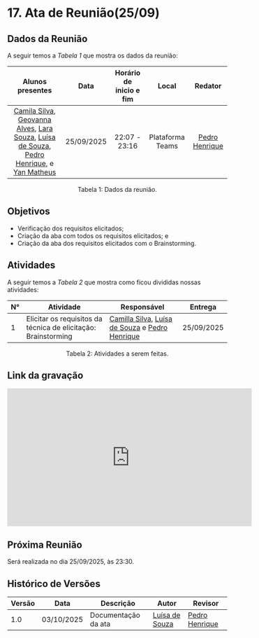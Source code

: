 # 17. Ata de Reunião(25/09)

## Dados da Reunião

A seguir temos a <i>Tabela 1</i> que mostra os dados da reunião:

| Alunos presentes  |  Data    | Horário de inicio e fim |  Local  | Redator |
| :--------------------------------------------------------------------------------------: | :--------: | :---------------------: | :--------------: | :--------------: |
|[Camila Silva](https://github.com/CamilaSilvaC), [Geovanna Alves](https://github.com/GeovannaUmbelino), [Lara Souza](https://github.com/mel14-hub), [Luísa de Souza](https://github.com/GeovannaUmbelino), [Pedro Henrique](https://github.com/pedrohpsantos), e [Yan Matheus](https://github.com/Yanmatheus0812) | 25/09/2025 |      22:07 - 23:16     | Plataforma Teams | [Pedro Henrique](https://github.com/pedrohpsantos)|

<figcaption align="center">Tabela 1: Dados da reunião.</figcaption>

## Objetivos

- Verificação dos requisitos elicitados;
- Criação da aba com todos os requisitos elicitados; e
- Criação da aba dos requisitos elicitados com o Brainstorming.

## Atividades

A seguir temos a <i>Tabela 2</i> que mostra como ficou divididas nossas atividades:

| N°| Atividade | Responsável | Entrega |
| ---- | ---- | ---- | ----|
| 1 | Elicitar os requisitos da técnica de elicitação: Brainstorming|[Camilla Silva](https://github.com/CamilaSilvaC), [Luísa de Souza](https://github.com/GeovannaUmbelino) e [Pedro Henrique](https://github.com/Yanmatheus0812)| 25/09/2025|

<figcaption align="center">Tabela 2: Atividades a serem feitas.</figcaption>

## Link da gravação

<iframe width="560" height="315" src="https://www.youtube.com/embed/4csWRer36Fk?si=MDOQADXUz_TqX9dx" title="YouTube video player" frameborder="0" allow="accelerometer; autoplay; clipboard-write; encrypted-media; gyroscope; picture-in-picture; web-share" referrerpolicy="strict-origin-when-cross-origin" allowfullscreen></iframe>

## Próxima Reunião

Será realizada no dia 25/09/2025, às 23:30.

## Histórico de Versões

| Versão | Data       | Descrição           | Autor                                                      | Revisor                                                 |
|--------|------------|--------------------|------------------------------------------------------------|----------------------------------------------------------|
| 1.0    | 03/10/2025 | Documentação da ata | [Luísa de Souza](https://github.com/GeovannaUmbelino)    | [Pedro Henrique](https://github.com/pedrohpsantos)  |
